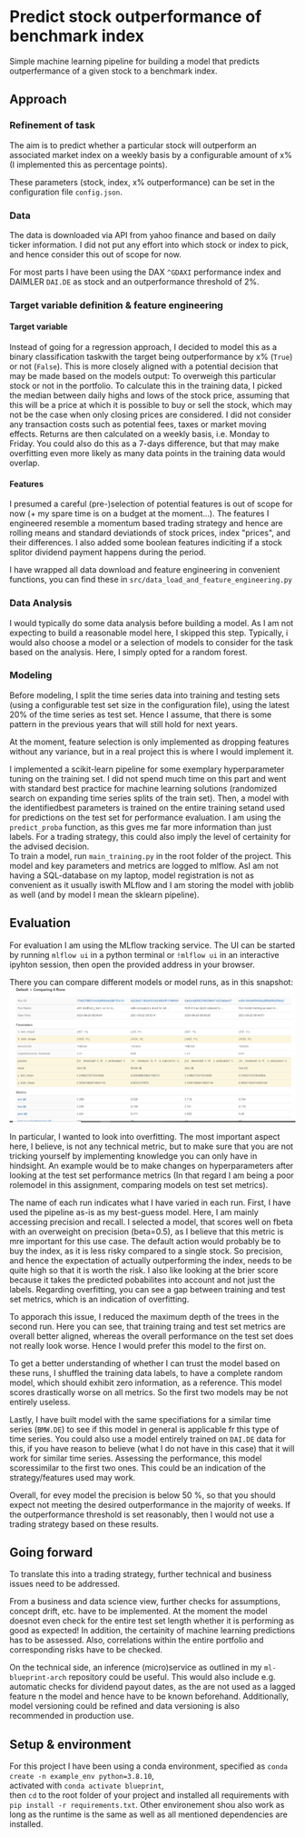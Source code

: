 # Predict stock outperformance of benchmark index
Simple machine learning pipeline for building a model that predicts outperfermance of a given stock to a benchmark index.


## Approach

### Refinement of task
The aim is to predict whether a particular stock will outperform an associated market index on a weekly basis by a configurable amount of x% (I implemented this as percentage points).

These parameters (stock, index, x% outperformance) can be set in the configuration file `config.json`. 


### Data
The data is downloaded via API from yahoo finance and based on daily ticker information.
I did not put any effort into which stock or index to pick, and hence consider this out of scope for now.

For most parts I have been using the DAX `^GDAXI` performance index and DAIMLER  `DAI.DE` as stock and an outperformance threshold of 2%.


### Target variable definition & feature engineering

#### Target variable
Instead of going for a regression approach, I decided to model this as a binary classification taskwith the target being outperformance by x% (`True`) or not (`False`). This is more closely aligned with a potential decision that may be made based on the models output: To overweigh this particular stock or not in the portfolio.
To calculate this in the training data, I picked the median between daily highs and lows of the stock price, assuming that this will be a price at which it is possible to buy or sell the stock, which may not be the case when only closing prices are considered. I did not consider any transaction costs such as potential fees, taxes or market moving effects. 
Returns are then calculated on a weekly basis, i.e. Monday to Friday. You could also do this as a 7-days difference, but that may make overfitting even more likely as many data points in the training data would overlap.


#### Features
I presumed a careful (pre-)selection of potential features is out of scope for now (+ my spare time is on a budget at the moment...).
The features I engineered resemble a momentum based trading strategy and hence are rolling means and standard deviationds of stock prices, index "prices", and their differences. I also added some boolean features indiciting if a stock splitor dividend payment happens during the period.

I have wrapped all data download and feature engineering in convenient functions, you can find these in `src/data_load_and_feature_engineering.py`

### Data Analysis
I would typically do some data analysis before building a model. As I am not expecting to build a reasonable model here, I skipped this step. Typically, i would also choose a model or a selection of models to consider for the task based on the analysis. Here, I simply opted for a random forest.


### Modeling

Before modeling, I split the time series data into training and testing sets (using a configurable test set size in the configuration file), using the latest 20% of the time series as test set. Hence I assume, that there is some pattern in the previous years that will still hold for next years.

At the moment, feature selection is only implemented as dropping features without any variance, but in a real project this is where I would implement it.

I implemented a scikit-learn pipeline for some exemplary hyperparameter tuning on the training set. I did not spend much time on this part and went with standard best practice for machine learning solutions (randomized search on expanding time series splits of the train set). Then, a model with the identifiedbest parameters is trained on the entire training setand used for predictions on the test set for performance evaluation. I am using the `predict_proba` function, as this gves me far more information than just labels. For a trading strategy, this could also imply the level of certainity for the advised decision.  
To train a model, run `main_training.py` in the root folder of the project.
This model and key parameters and metrics are logged to mlflow.
AsI am not having a SQL-database on my laptop, model registration is not as convenient as it usually iswith MLflow and I am storing the model with joblib as well (and by model I mean the sklearn pipeline).


## Evaluation

For evaluation I am using the MLflow tracking service. The UI can be started by running `mlflow ui` in a python terminal or `!mlflow ui` in an interactive ipyhton session, then open the provided address in your browser.

There you can compare different models or model runs, as in this snapshot:
![Image of Yaktocat](mlruns/comp_runs.PNG)

In particular, I wanted to look into overfitting. The most important aspect here, I believe, is not any technical metric, but to make sure that you are not tricking yourself by implementing knowledge you can only have in hindsight. An example would be to make changes on hyperparameters after looking at the test set performance metrics (In that regard I am being a poor rolemodel in this assignment, comparing models on test set metrics).

The name of each run indicates what I have varied in each run.
First, I have used the pipeline as-is as my best-guess model. 
Here, I am mainly accessing precision and recall. I selected a model, that scores well on fbeta with an overweight on precision (beta=0.5), as I believe that this metric is mre important for this use case. The default action would probably be to buy the index, as it is less risky compared to a single stock.
So precision, and hence the expectation of actually outperforming the index, needs to be quite high so that it is worth the risk.
I also like looking at the brier score because it takes the predicted pobabilites into account and not just the labels.
Regarding overfitting, you can see a gap between training and test set  metrics, which is an indication of overfitting.

To apporach this issue, I reduced the maximum depth of the trees in the second run.
Here you can see, that training traing and test set metrics are overall better aligned, whereas the overall performance on the test set does not really look worse. Hence I would prefer this model to the first on. 

To get a better understanding of whether I can trust the model based on these runs, I shuffled the training data labels, to have a complete random model, which should exhibit zero information, as a reference.
This model scores drastically worse on all metrics. So the first two models may be not entirely useless.

Lastly, I have built model with the same specifiations for a similar time series (`BMW.DE`) to see if this model in general is applicable fr this type of time series. You could also use a model entirely trained on `DAI.DE` data for this, if you have reason to believe (what I do not have in this case) that it will work for similar time series.
Assessing the performance, this model scoressimilar to the first two ones. This could be an indication of the strategy/features used may work.

Overall, for evey model the precision is below 50 %, so that you should expect not meeting the desired outperformance in the majority of weeks. If the outperformance threshold is set reasonably, then I would not use a trading strategy based on these results.


## Going forward

To translate this into a trading strategy, further technical and business issues need to be addressed.

From a business and data science view, further checks for assumptions, concept drift, etc. have to be implemented. At the moment the model doesnot even check for the entire test set length whether it is performing as good as expected!
In addition, the certainity of machine learning predictions has to be assessed. 
Also, correlations within the entire portfolio and corresponding risks have to be checked. 

On the technical side, an inference (micro)service as outlined in my `ml-blueprint-arch` repository could be useful. This would also include e.g. automatic checks for dividend payout dates, as the are not used as a lagged feature n the model and hence have to be known beforehand.
Additionally, model versioning could be refined and data versioning is also recommended in production use.

## Setup & environment
For this project I have been using a conda environment, specified as
`conda create -n example_env python=3.8.10`,\
activated with
`conda activate blueprint`,\
then `cd` to the root folder of your project and installed all requirements with 
`pip install -r requirements.txt`.
Other environement shou also work as long as the runtime is the same as well as all mentioned dependencies are installed.